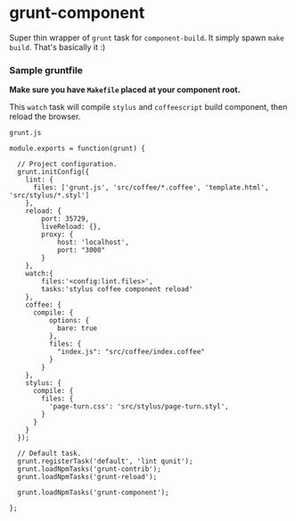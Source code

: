 # grunt-component

Super thin wrapper of `grunt` task for `component-build`.
It simply spawn `make build`. That's basically it :)

### Sample gruntfile

**Make sure you have `Makefile` placed at your component root.**

This `watch` task will compile `stylus` and `coffeescript`
build component, then reload the browser.

`grunt.js`

```
module.exports = function(grunt) {

  // Project configuration.
  grunt.initConfig({
    lint: {
      files: ['grunt.js', 'src/coffee/*.coffee', 'template.html', 'src/stylus/*.styl']
    },
    reload: {
        port: 35729,
        liveReload: {},
        proxy: {
            host: 'localhost',
            port: "3000"
        }
    },
    watch:{
        files:'<config:lint.files>',
        tasks:'stylus coffee component reload'
    },
    coffee: {
      compile: {
          options: {
            bare: true
          },
          files: {
            "index.js": "src/coffee/index.coffee"
          }
        }
    },
    stylus: {
      compile: {
        files: {
          'page-turn.css': 'src/stylus/page-turn.styl',
        }
      }
    }
  });

  // Default task.
  grunt.registerTask('default', 'lint qunit');
  grunt.loadNpmTasks('grunt-contrib');
  grunt.loadNpmTasks('grunt-reload');

  grunt.loadNpmTasks('grunt-component');

};
```
